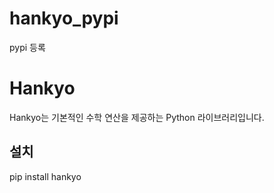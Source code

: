 # hankyo_pypi
 pypi 등록

# Hankyo

Hankyo는 기본적인 수학 연산을 제공하는 Python 라이브러리입니다.

## 설치

pip install hankyo